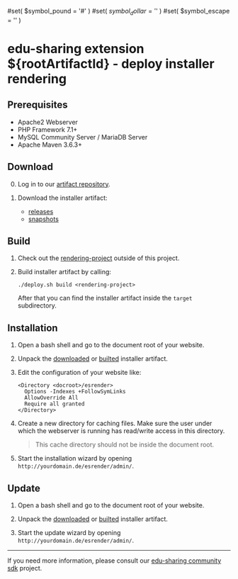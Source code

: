 #set( $symbol_pound = '#' )
#set( $symbol_dollar = '$' )
#set( $symbol_escape = '\' )

# edu-sharing extension ${rootArtifactId} - deploy installer rendering

Prerequisites
-------------

- Apache2 Webserver
- PHP Framework 7.1+
- MySQL Community Server / MariaDB Server
- Apache Maven 3.6.3+

Download
--------

0. Log in to our [artifact repository](https://artifacts.edu-sharing.com).

1. Download the installer artifact:

   * [releases](https://artifacts.edu-sharing.com/#browse/browse:extension-${rootArtifactId}-releases:org%2Fedu_sharing%2Fedu_sharing-extension-${rootArtifactId}-deploy-installer-rendering)
   * [snapshots](https://artifacts.edu-sharing.com/#browse/browse:extension-${rootArtifactId}-snapshots:org%2Fedu_sharing%2Fedu_sharing-extension-${rootArtifactId}-deploy-installer-rendering)

Build
-----

1. Check out the [rendering-project](https://scm.edu-sharing.com/edu-sharing/rendering-service) outside of this project.
 
2. Build installer artifact by calling: 
                                                    
   ```
   ./deploy.sh build <rendering-project>
   ```

   After that you can find the installer artifact inside the `target` subdirectory.

Installation
------------

1. Open a bash shell and go to the document root of your website.

2. Unpack the [downloaded](#download) or [builted](#build) installer artifact.

3. Edit the configuration of your website like:

   ```
   <Directory <docroot>/esrender>  
     Options -Indexes +FollowSymLinks
     AllowOverride All  
     Require all granted
   </Directory>
   ```

4. Create a new directory for caching files. 
   Make sure the user under which the webserver is running has read/write access in this directory.

   > This cache directory should not be inside the document root. 

5. Start the installation wizard by opening `http://yourdomain.de/esrender/admin/`.
  
Update
------

1. Open a bash shell and go to the document root of your website.

2. Unpack the [downloaded](#download) or [builted](#build) installer artifact.

3. Start the update wizard by opening `http://yourdomain.de/esrender/admin/`.
    
---
If you need more information, please consult our [edu-sharing community sdk](https://scm.edu-sharing.com/edu-sharing-community/edu-sharing-community-sdk) project.
